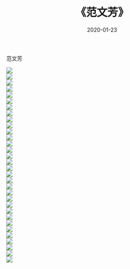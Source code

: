 ﻿---
layout: post
title:  《范文芳》
date:   2020-01-23
img: http://pic.660000.xyz/1:/壁纸/明星魅力/华人明星/范文芳/000.jpg
categories: [美女, 清纯, 唯美]
---

范文芳

 ![](http://pic.660000.xyz/1:/壁纸/明星魅力/华人明星/范文芳/001.jpg) <br>![](http://pic.660000.xyz/1:/壁纸/明星魅力/华人明星/范文芳/002.jpg) <br>![](http://pic.660000.xyz/1:/壁纸/明星魅力/华人明星/范文芳/003.jpg) <br>![](http://pic.660000.xyz/1:/壁纸/明星魅力/华人明星/范文芳/004.jpg) <br>![](http://pic.660000.xyz/1:/壁纸/明星魅力/华人明星/范文芳/005.jpg) <br>![](http://pic.660000.xyz/1:/壁纸/明星魅力/华人明星/范文芳/006.jpg) <br>![](http://pic.660000.xyz/1:/壁纸/明星魅力/华人明星/范文芳/007.jpg) <br>![](http://pic.660000.xyz/1:/壁纸/明星魅力/华人明星/范文芳/008.jpg) <br>![](http://pic.660000.xyz/1:/壁纸/明星魅力/华人明星/范文芳/009.jpg) <br>![](http://pic.660000.xyz/1:/壁纸/明星魅力/华人明星/范文芳/010.jpg) <br>![](http://pic.660000.xyz/1:/壁纸/明星魅力/华人明星/范文芳/011.jpg) <br>![](http://pic.660000.xyz/1:/壁纸/明星魅力/华人明星/范文芳/012.jpg) <br>![](http://pic.660000.xyz/1:/壁纸/明星魅力/华人明星/范文芳/013.jpg) <br>![](http://pic.660000.xyz/1:/壁纸/明星魅力/华人明星/范文芳/014.jpg) <br>![](http://pic.660000.xyz/1:/壁纸/明星魅力/华人明星/范文芳/015.jpg) <br>![](http://pic.660000.xyz/1:/壁纸/明星魅力/华人明星/范文芳/016.jpg) <br>![](http://pic.660000.xyz/1:/壁纸/明星魅力/华人明星/范文芳/017.jpg) <br>![](http://pic.660000.xyz/1:/壁纸/明星魅力/华人明星/范文芳/018.jpg) <br>![](http://pic.660000.xyz/1:/壁纸/明星魅力/华人明星/范文芳/019.jpg) <br>![](http://pic.660000.xyz/1:/壁纸/明星魅力/华人明星/范文芳/020.jpg) <br>![](http://pic.660000.xyz/1:/壁纸/明星魅力/华人明星/范文芳/021.jpg) <br>![](http://pic.660000.xyz/1:/壁纸/明星魅力/华人明星/范文芳/022.jpg) <br>![](http://pic.660000.xyz/1:/壁纸/明星魅力/华人明星/范文芳/023.jpg) <br>![](http://pic.660000.xyz/1:/壁纸/明星魅力/华人明星/范文芳/024.jpg) <br>![](http://pic.660000.xyz/1:/壁纸/明星魅力/华人明星/范文芳/025.jpg) <br>![](http://pic.660000.xyz/1:/壁纸/明星魅力/华人明星/范文芳/026.jpg) <br>![](http://pic.660000.xyz/1:/壁纸/明星魅力/华人明星/范文芳/027.jpg) <br>![](http://pic.660000.xyz/1:/壁纸/明星魅力/华人明星/范文芳/028.jpg) <br>![](http://pic.660000.xyz/1:/壁纸/明星魅力/华人明星/范文芳/029.jpg) <br>![](http://pic.660000.xyz/1:/壁纸/明星魅力/华人明星/范文芳/030.jpg) <br>![](http://pic.660000.xyz/1:/壁纸/明星魅力/华人明星/范文芳/031.jpg) <br>![](http://pic.660000.xyz/1:/壁纸/明星魅力/华人明星/范文芳/032.jpg) <br>